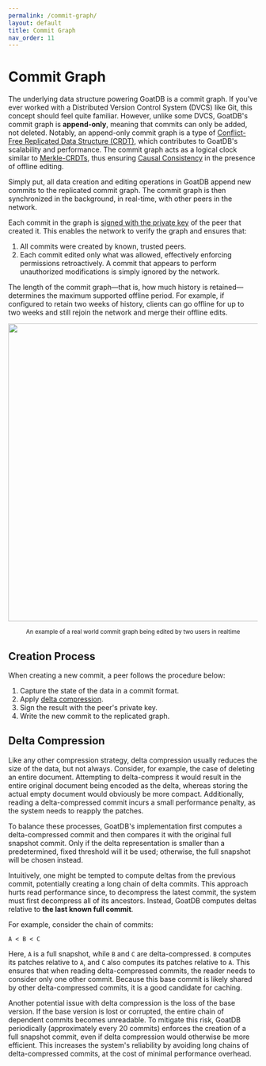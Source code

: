 ```yaml
---
permalink: /commit-graph/
layout: default
title: Commit Graph
nav_order: 11
---
```


# Commit Graph

The underlying data structure powering GoatDB is a commit graph. If you've ever
worked with a Distributed Version Control System (DVCS) like Git, this concept
should feel quite familiar. However, unlike some DVCS, GoatDB's commit graph is
**append-only**, meaning that commits can only be added, not deleted. Notably,
an append-only commit graph is a type of
[Conflict-Free Replicated Data Structure (CRDT)](https://en.wikipedia.org/wiki/Conflict-free_replicated_data_type),
which contributes to GoatDB's scalability and performance. The commit graph acts
as a logical clock similar to
[Merkle-CRDTs](https://research.protocol.ai/publications/merkle-crdts-merkle-dags-meet-crdts/psaras2020.pdf),
thus ensuring
[Causal Consistency](https://en.wikipedia.org/wiki/Causal_consistency) in the
presence of offline editing.

Simply put, all data creation and editing operations in GoatDB append new
commits to the replicated commit graph. The commit graph is then synchronized in
the background, in real-time, with other peers in the network.

Each commit in the graph is [signed with the private key](/sessions) of the peer
that created it. This enables the network to verify the graph and ensures that:

1. All commits were created by known, trusted peers.
2. Each commit edited only what was allowed, effectively enforcing permissions
   retroactively. A commit that appears to perform unauthorized modifications is
   simply ignored by the network.

The length of the commit graph—that is, how much history is retained—determines
the maximum supported offline period. For example, if configured to retain two
weeks of history, clients can go offline for up to two weeks and still rejoin
the network and merge their offline edits.

<p align="center">
<img src="https://github.com/user-attachments/assets/eb7690f8-d814-4240-886c-8427ee96513f" width=600>
</p>
<p align="center">
<sup>An example of a real world commit graph being edited by two users in realtime</sup>
</p>

## Creation Process

When creating a new commit, a peer follows the procedure below:

1. Capture the state of the data in a commit format.
2. Apply [delta compression](#delta-compression).
3. Sign the result with the peer's private key.
4. Write the new commit to the replicated graph.

## Delta Compression

Like any other compression strategy, delta compression usually reduces the size
of the data, but not always. Consider, for example, the case of deleting an
entire document. Attempting to delta-compress it would result in the entire
original document being encoded as the delta, whereas storing the actual empty
document would obviously be more compact. Additionally, reading a
delta-compressed commit incurs a small performance penalty, as the system needs
to reapply the patches.

To balance these processes, GoatDB's implementation first computes a
delta-compressed commit and then compares it with the original full snapshot
commit. Only if the delta representation is smaller than a predetermined, fixed
threshold will it be used; otherwise, the full snapshot will be chosen instead.

Intuitively, one might be tempted to compute deltas from the previous commit,
potentially creating a long chain of delta commits. This approach hurts read
performance since, to decompress the latest commit, the system must first
decompress all of its ancestors. Instead, GoatDB computes deltas relative to
**the last known full commit**.

For example, consider the chain of commits:

```
A < B < C
```

Here, `A` is a full snapshot, while `B` and `C` are delta-compressed. `B`
computes its patches relative to `A`, and `C` also computes its patches relative
to `A`. This ensures that when reading delta-compressed commits, the reader
needs to consider only one other commit. Because this base commit is likely
shared by other delta-compressed commits, it is a good candidate for caching.

Another potential issue with delta compression is the loss of the base version.
If the base version is lost or corrupted, the entire chain of dependent commits
becomes unreadable. To mitigate this risk, GoatDB periodically (approximately
every 20 commits) enforces the creation of a full snapshot commit, even if delta
compression would otherwise be more efficient. This increases the system's
reliability by avoiding long chains of delta-compressed commits, at the cost of
minimal performance overhead.
